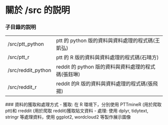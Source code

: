 關於 /src 的説明
================
### 子目錄的説明
<table>
<tbody><tr>
<td>/src/ptt_python</td>
<td>ptt 的 python 版的資料與資料處理的程式碼(王凱弘)</td>
</tr>
<tr>
<td>/src/ptt_r</td>
<td>ptt 的 R 版的資料與資料處理的程式碼(石晴方)</td>
</tr>
<tr>
<td>/src/reddit_python</td>
<td>reddit 的 python 版的資料與資料處理的程式碼(張鈺琳)</td>
</tr>
<tr>
<td>/src/reddit_r</td>
<td>reddit 的R 版的資料與資料處理的程式碼(張飛揚)</td>
</tr>
</tbody>
</table>
### 資料的獲取和處理方式
- 獲取: 在 R 環境下，分別使用 PTTmineR (用於爬取 ptt)和 rreddit (用於爬取 reddit)獲取貼文資料
- 處理: 使用 dplyr, tidytext, stringr 等處理資料，使用 ggplot2, wordcloud2 等製作展示圖像
